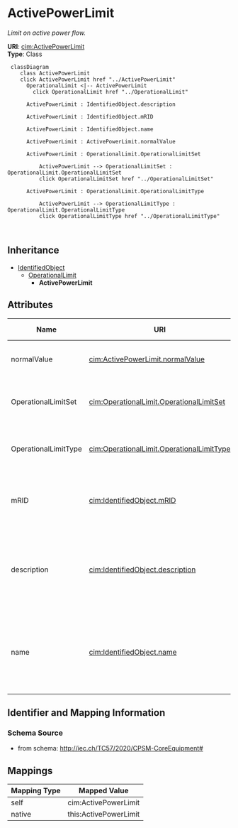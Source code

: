 # ActivePowerLimit


_Limit on active power flow._





**URI**: [cim:ActivePowerLimit](http://iec.ch/TC57/CIM100#ActivePowerLimit)<br />
**Type**: Class




```mermaid
 classDiagram
    class ActivePowerLimit
    click ActivePowerLimit href "../ActivePowerLimit"
      OperationalLimit <|-- ActivePowerLimit
        click OperationalLimit href "../OperationalLimit"
      
      ActivePowerLimit : IdentifiedObject.description
        
      ActivePowerLimit : IdentifiedObject.mRID
        
      ActivePowerLimit : IdentifiedObject.name
        
      ActivePowerLimit : ActivePowerLimit.normalValue
        
      ActivePowerLimit : OperationalLimit.OperationalLimitSet
        
          ActivePowerLimit --> OperationalLimitSet : OperationalLimit.OperationalLimitSet
          click OperationalLimitSet href "../OperationalLimitSet"
        
      ActivePowerLimit : OperationalLimit.OperationalLimitType
        
          ActivePowerLimit --> OperationalLimitType : OperationalLimit.OperationalLimitType
          click OperationalLimitType href "../OperationalLimitType"
        
      
```





## Inheritance
* [IdentifiedObject](IdentifiedObject.md)
    * [OperationalLimit](OperationalLimit.md)
        * **ActivePowerLimit**



## Attributes


| Name | URI | Cardinality and Range | Description | Inheritance |
| ---  | --- | --- | --- | --- |
| normalValue | [cim:ActivePowerLimit.normalValue](http://iec.ch/TC57/CIM100#ActivePowerLimit.normalValue) | 1 <br />  [ActivePower](ActivePower.md)  | The normal value of active power limit | direct |
| OperationalLimitSet | [cim:OperationalLimit.OperationalLimitSet](http://iec.ch/TC57/CIM100#OperationalLimit.OperationalLimitSet) | 1 <br />  [OperationalLimitSet](OperationalLimitSet.md)  | The limit set to which the limit values belong | direct |
| OperationalLimitType | [cim:OperationalLimit.OperationalLimitType](http://iec.ch/TC57/CIM100#OperationalLimit.OperationalLimitType) | 1 <br />  [OperationalLimitType](OperationalLimitType.md)  | The limit type associated with this limit | direct |
| mRID | [cim:IdentifiedObject.mRID](http://iec.ch/TC57/CIM100#IdentifiedObject.mRID) | 1 <br />  string  | Master resource identifier issued by a model authority | [IdentifiedObject](IdentifiedObject.md) |
| description | [cim:IdentifiedObject.description](http://iec.ch/TC57/CIM100#IdentifiedObject.description) | 0..1 <br />  string  | The description is a free human readable text describing or naming the object | [IdentifiedObject](IdentifiedObject.md) |
| name | [cim:IdentifiedObject.name](http://iec.ch/TC57/CIM100#IdentifiedObject.name) | 1 <br />  string  | The name is any free human readable and possibly non unique text naming the o... | [IdentifiedObject](IdentifiedObject.md) |









## Identifier and Mapping Information







### Schema Source


* from schema: http://iec.ch/TC57/2020/CPSM-CoreEquipment#





## Mappings

| Mapping Type | Mapped Value |
| ---  | ---  |
| self | cim:ActivePowerLimit |
| native | this:ActivePowerLimit |




